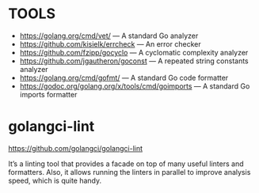 # TOOLS
- https://golang.org/cmd/vet/ — A standard Go analyzer
- https://github.com/kisielk/errcheck — An error checker
- https://github.com/fzipp/gocyclo — A cyclomatic complexity analyzer
- https://github.com/jgautheron/goconst — A repeated string constants analyzer
- https://golang.org/cmd/gofmt/ — A standard Go code formatter
- https://godoc.org/golang.org/x/tools/cmd/goimports — A standard Go imports formatter

# golangci-lint 

https://github.com/golangci/golangci-lint

It’s a linting tool that provides a facade on top of many useful linters
and formatters. Also, it allows running the linters in parallel to improve analysis
speed, which is quite handy.